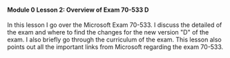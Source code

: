 #### Module 0 Lesson 2: Overview of Exam 70-533 D


In this lesson I go over the Microsoft Exam 70-533. I discuss the detailed of the exam and where to find the changes for the new version "D" of the exam. I also briefly go through the curriculum of the exam. This lesson also points out all the important links from Microsoft regarding the exam 70-533.


